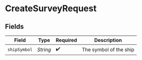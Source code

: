 # CreateSurveyRequest


## Fields

| Field                  | Type                   | Required               | Description            |
| ---------------------- | ---------------------- | ---------------------- | ---------------------- |
| `shipSymbol`           | *String*               | :heavy_check_mark:     | The symbol of the ship |